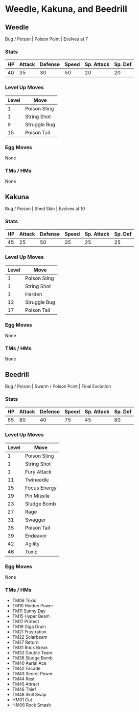# Weedle, Kakuna, and Beedrill

## Weedle
Bug / Poison | Poison Point | Evolves at 7

### Stats
| HP | Attack | Defense | Speed | Sp. Attack | Sp. Def |
|---|---|---|---|---|---|
| 40 | 35 | 30 | 50 | 20 | 20 |

### Level Up Moves
| Level | Move |
|---|---|
| 1 | Poison Sting |
| 1 | String Shot |
| 9 | Struggle Bug |
| 15 | Poison Tail |

### Egg Moves
None

### TMs / HMs
None

## Kakuna
Bug / Poison | Shed Skin | Evolves at 10

### Stats
| HP | Attack | Defense | Speed | Sp. Attack | Sp. Def |
|---|---|---|---|---|---|
| 45 | 25 | 50 | 35 | 25 | 25 |

### Level Up Moves
| Level | Move |
|---|---|
| 1 | Poison Sting |
| 1 | String Shot |
| 1 | Harden |
| 12 | Struggle Bug |
| 17 | Poison Tail |

### Egg Moves
None

### TMs / HMs
None

## Beedrill
Bug / Poison | Swarm / Poison Point | Final Evolution

### Stats
| HP | Attack | Defense | Speed | Sp. Attack | Sp. Def |
|---|---|---|---|---|---|
| 65 | 80 | 40 | 75 | 45 | 80 |

### Level Up Moves
| Level | Move |
|---|---|
| 1 | Poison Sting |
| 1 | String Shot |
| 1 | Fury Attack |
| 11 | Twineedle |
| 15 | Focus Energy |
| 19 | Pin Missile |
| 23 | Sludge Bomb |
| 27 | Rage |
| 31 | Swagger |
| 35 | Poison Tail |
| 39 | Endeavor |
| 42 | Agility |
| 46 | Toxic |

### Egg Moves
None

### TMs / HMs
 - TM06 Toxic
 - TM10 Hidden Power
 - TM11 Sunny Day
 - TM15 Hyper Beam
 - TM17 Protect
 - TM19 Giga Drain
 - TM21 Frustration
 - TM22 Solarbeam
 - TM27 Return
 - TM31 Brick Break
 - TM32 Double Team
 - TM36 Sludge Bomb
 - TM40 Aerial Ace
 - TM42 Facade
 - TM43 Secret Power
 - TM44 Rest
 - TM45 Attract
 - TM46 Thief
 - TM48 Skill Swap
 - HM01 Cut
 - HM06 Rock Smash